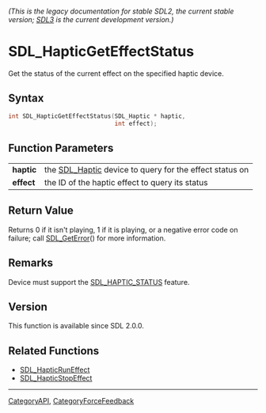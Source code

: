 ###### (This is the legacy documentation for stable SDL2, the current stable version; [SDL3](https://wiki.libsdl.org/SDL3/) is the current development version.)
# SDL_HapticGetEffectStatus

Get the status of the current effect on the specified haptic device.

## Syntax

```c
int SDL_HapticGetEffectStatus(SDL_Haptic * haptic,
                              int effect);

```

## Function Parameters

|                |                                                                       |
| -------------- | --------------------------------------------------------------------- |
| **haptic**     | the [SDL_Haptic](SDL_Haptic) device to query for the effect status on |
| **effect**     | the ID of the haptic effect to query its status                       |

## Return Value

Returns 0 if it isn't playing, 1 if it is playing, or a negative error code
on failure; call [SDL_GetError](SDL_GetError)() for more information.

## Remarks

Device must support the [SDL_HAPTIC_STATUS](SDL_HAPTIC_STATUS) feature.

## Version

This function is available since SDL 2.0.0.

## Related Functions

* [SDL_HapticRunEffect](SDL_HapticRunEffect)
* [SDL_HapticStopEffect](SDL_HapticStopEffect)

----
[CategoryAPI](CategoryAPI), [CategoryForceFeedback](CategoryForceFeedback)


